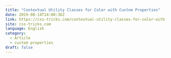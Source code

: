 ```yaml
---
title: "Contextual Utility Classes for Color with Custom Properties"
date: 2019-08-14T14:08:36Z
link: https://css-tricks.com/contextual-utility-classes-for-color-with-custom-properties/?utm_medium=RSS&utm_source=news.12bit.vn
site: css-tricks.com
language: English
category:
  - Article
  - custom properties
draft: false
---
```

